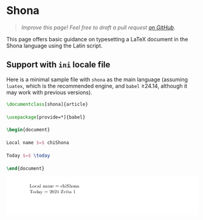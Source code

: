 # Shona

<blockquote>
  <p><em>Improve this page! Feel free to draft a pull request <a href="https://github.com/latex3/babel/tree/docs/docs">on GitHub</a></em>.</p>
</blockquote>

This page offers basic guidance on typesetting a LaTeX document in the
Shona language using the Latin script.

## Support with `ini` locale file

Here is a minimal sample file with `shona` as the main language
(assuming `luatex`, which is the recommended engine, and `babel` ≥24.14,
although it may work with previous versions).

```tex
\documentclass[shona]{article}

\usepackage[provide=*]{babel}

\begin{document}

Local name $=$ chiShona

Today $=$ \today

\end{document}
```

![](../media/locale-shona.png)